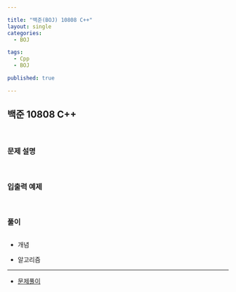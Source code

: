 ```yaml
---

title: "백준(BOJ) 10808 C++"
layout: single
categories:
  - BOJ

tags:
  - Cpp
  - BOJ

published: true

---
```


## 백준 10808 C++

<br>

### 문제 설명



<br>

### 입출력 예제



<br>

### 풀이

```cpp

```

- 개념

- 알고리즘



---

- [문제풀이](https://www.acmicpc.net/user/malove8466)

